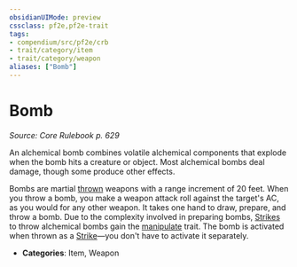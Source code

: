 ```yaml
---
obsidianUIMode: preview
cssclass: pf2e,pf2e-trait
tags:
- compendium/src/pf2e/crb
- trait/category/item
- trait/category/weapon
aliases: ["Bomb"]
---
```

# Bomb  
*Source: Core Rulebook p. 629*  

An alchemical bomb combines volatile alchemical components that explode when the bomb hits a creature or object. Most alchemical bombs deal damage, though some produce other effects.

Bombs are martial [thrown](thrown.md "Thrown Weapon Trait") weapons with a range increment of 20 feet. When you throw a bomb, you make a weapon attack roll against the target's AC, as you would for any other weapon. It takes one hand to draw, prepare, and throw a bomb. Due to the complexity involved in preparing bombs, [Strikes](strike.md) to throw alchemical bombs gain the [manipulate](manipulate.md "Manipulate General Trait") trait. The bomb is activated when thrown as a [Strike](strike.md)—you don't have to activate it separately.

- **Categories**: Item, Weapon